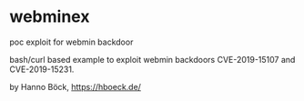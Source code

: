 # webminex
poc exploit for webmin backdoor

bash/curl based example to exploit webmin backdoors CVE-2019-15107 and CVE-2019-15231.

by Hanno Böck, https://hboeck.de/